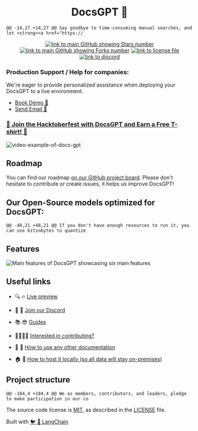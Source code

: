 <h1 align="center">
  DocsGPT  🦖 
</h1>

<p align="center">

	@@ -14,27 +14,27 @@ Say goodbye to time-consuming manual searches, and let <strong><a href="https://

<div align="center">

  <a href="https://github.com/arc53/DocsGPT">![link to main GitHub showing Stars number](https://img.shields.io/github/stars/arc53/docsgpt?style=social)</a>
  <a href="https://github.com/arc53/DocsGPT">![link to main GitHub showing Forks number](https://img.shields.io/github/forks/arc53/docsgpt?style=social)</a>
  <a href="https://github.com/arc53/DocsGPT/blob/main/LICENSE">![link to license file](https://img.shields.io/github/license/arc53/docsgpt)</a>
  <a href="https://discord.gg/n5BX8dh8rU">![link to discord](https://img.shields.io/discord/1070046503302877216)</a>


</div>


### Production Support / Help for companies:


We're eager to provide personalized assistance when deploying your DocsGPT to a live environment.


- [Book Demo :wave:](https://airtable.com/appdeaL0F1qV8Bl2C/shrrJF1Ll7btCJRbP)
- [Send Email :email:](mailto:contact@arc53.com?subject=DocsGPT%20support%2Fsolutions)


### [:tada: Join the Hacktoberfest with DocsGPT and Earn a Free T-shirt! :tada:](https://github.com/arc53/DocsGPT/blob/main/HACKTOBERFEST.md)


![video-example-of-docs-gpt](https://d3dg1063dc54p9.cloudfront.net/videos/demov3.gif)


## Roadmap


You can find our roadmap [on our GitHub project board](https://github.com/orgs/arc53/projects/2). Please don't hesitate to contribute or create issues, it helps us improve DocsGPT!


## Our Open-Source models optimized for DocsGPT:



	@@ -48,21 +48,21 @@ If you don't have enough resources to run it, you can use bitsnbytes to quantize


## Features


![Main features of DocsGPT showcasing six main features](https://user-images.githubusercontent.com/17906039/220427472-2644cff4-7666-46a5-819f-fc4a521f63c7.png)


## Useful links


- :mag: :fire: [Live preview](https://docsgpt.arc53.com/)


- :speech_balloon: :tada: [Join our Discord](https://discord.gg/n5BX8dh8rU)


- :books: :sunglasses: [Guides](https://docs.docsgpt.co.uk/)


- 👩‍💻👨‍💻 [Interested in contributing?](https://github.com/arc53/DocsGPT/blob/main/CONTRIBUTING.md)


- :file_folder: :rocket: [How to use any other documentation](https://docs.docsgpt.co.uk/Guides/How-to-train-on-other-documentation)


- :house: :closed_lock_with_key: [How to host it locally (so all data will stay on-premises)](https://docs.docsgpt.co.uk/Guides/How-to-use-different-LLM)


## Project structure



	@@ -184,4 +184,4 @@ We as members, contributors, and leaders, pledge to make participation in our co


The source code license is [MIT](https://opensource.org/license/mit/), as described in the [LICENSE](LICENSE) file.


Built with [:bird: :link: LangChain](https://github.com/hwchase17/langchain)
